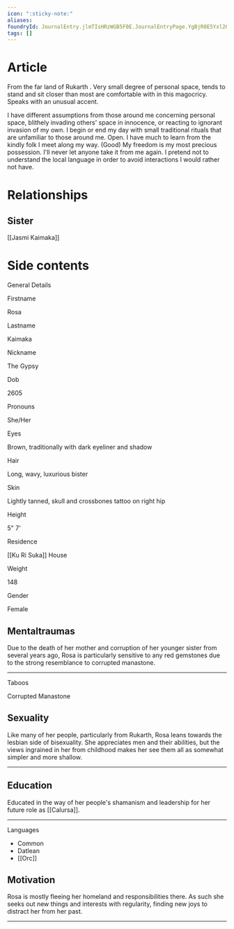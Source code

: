 ```yaml
---
icon: ":sticky-note:"
aliases: 
foundryId: JournalEntry.jlmTIsHRzWGB5F0E.JournalEntryPage.YgBjR0E5Yxl2QrFJ
tags: []
---
```


# Article
From the far land of Rukarth . Very small degree of personal space, tends to stand and sit closer than most are comfortable with in this magocricy. Speaks with an unusual accent.

I have different assumptions from those around me concerning personal space, blithely invading others' space in innocence, or reacting to ignorant invasion of my own. I begin or end my day with small traditional rituals that are unfamiliar to those around me. Open. I have much to learn from the kindly folk I meet along my way. (Good) My freedom is my most precious possession. I'll never let anyone take it from me again. I pretend not to understand the local language in order to avoid interactions I would rather not have.


# Relationships
## Sister

[[Jasmi Kaimaka]]


# Side contents
General Details

Firstname

Rosa

Lastname

Kaimaka

Nickname

The Gypsy

Dob

2605

Pronouns

She/Her

Eyes

Brown, traditionally with dark eyeliner and shadow

Hair

Long, wavy, luxurious bister

Skin

Lightly tanned, skull and crossbones tattoo on right hip

Height

5" 7'

Residence

[[Ku Ri Suka]] House

Weight

148

Gender

Female

## Mentaltraumas

Due to the death of her mother and corruption of her younger sister from several years ago, Rosa is particularly sensitive to any red gemstones due to the strong resemblance to corrupted manastone.

* * *

Taboos

Corrupted Manastone

## Sexuality

Like many of her people, particularly from Rukarth, Rosa leans towards the lesbian side of bisexuality. She appreciates men and their abilities, but the views ingrained in her from childhood makes her see them all as somewhat simpler and more shallow.

* * *

## Education

Educated in the way of her people's shamanism and leadership for her future role as [[Calursa]].

* * *

Languages

*   Common
*   Datlean
*   [[Orc]]

## Motivation

Rosa is mostly fleeing her homeland and responsibilities there. As such she seeks out new things and interests with regularity, finding new joys to distract her from her past.

* * *
